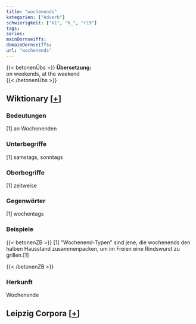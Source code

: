 ```yaml
---
title: "wochenends"
kategorien: ["Adverb"]
schwierigkeit: ["k1", "h_", "r19"]
tags:
series:
mainDornseiffs:
domainDornseiffs:
url: "wochenends"
---
```


{{< betonenÜbs >}}
**Übersetzung:**  
on weekends, at the weekend  
{{< /betonenÜbs >}}

## Wiktionary [[+](https://de.wiktionary.org/wiki/wochenends)]

### Bedeutungen
[1] an Wochenenden  

### Unterbegriffe
[1] samstags, sonntags  

### Oberbegriffe
[1] zeitweise  

### Gegenwörter
[1] wochentags  

### Beispiele
{{< betonenZB >}}
[1] "Wochenend-Typen" sind jene, die wochenends den halben Hausstand zusammenpacken, um im Freien eine Rindswurst zu grillen.[1]  

{{< /betonenZB >}}
### Herkunft
Wochenende  


## Leipzig Corpora [[+](https://corpora.uni-leipzig.de/en/res?word=wochenends&corpusId=deu_newscrawl-public_2018)]

